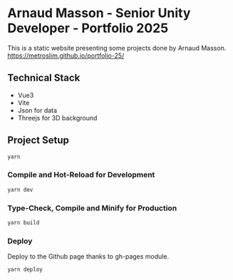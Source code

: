 # Arnaud Masson - Senior Unity Developer - Portfolio 2025

This is a static website presenting some projects done by Arnaud Masson.
https://metroslim.github.io/portfolio-25/

## Technical Stack

- Vue3
- Vite
- Json for data
- Threejs for 3D background

## Project Setup

```sh
yarn
```

### Compile and Hot-Reload for Development

```sh
yarn dev
```

### Type-Check, Compile and Minify for Production

```sh
yarn build
```

### Deploy

Deploy to the Github page thanks to gh-pages module.

```sh
yarn deploy
```
